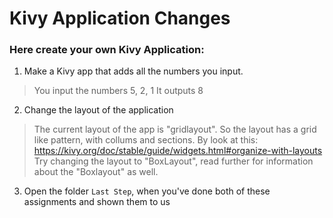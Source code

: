 # Kivy Application Changes

### Here create your own Kivy Application:

1. Make a Kivy app that adds all the numbers you input. 
> You input the numbers 5, 2, 1
> It outputs 8

2. Change the layout of the application
> The current layout of the app is "gridlayout". So the layout has a grid like pattern, with collums and sections. 
> By look at this: https://kivy.org/doc/stable/guide/widgets.html#organize-with-layouts
> Try changing the layout to "BoxLayout", read further for information about the "Boxlayout" as well. 

3. Open the folder ```Last Step```, when you've done both of these assignments and shown them to us
